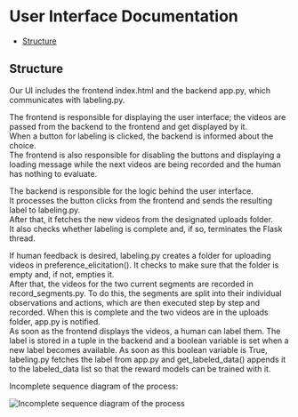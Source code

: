 # User Interface Documentation

- [Structure](#structure)

## Structure

Our UI includes the frontend index.html and the backend app.py, which communicates with labeling.py. <br>

The frontend is responsible for displaying the user interface; the videos are passed from the backend to the frontend and get displayed by it. <br>
When a button for labeling is clicked, the backend is informed about the choice. <br>
The frontend is also responsible for disabling the buttons and displaying a loading message while the next videos are being recorded and the human has nothing to evaluate.

The backend is responsible for the logic behind the user interface. <br>
It processes the button clicks from the frontend and sends the resulting label to labeling.py. <br>
After that, it fetches the new videos from the designated uploads folder. <br>
It also checks whether labeling is complete and, if so, terminates the Flask thread.

If human feedback is desired, labeling.py creates a folder for uploading videos in preference_elicitation(). It checks to make sure that the folder is empty and, if not, empties it. <br>
After that, the videos for the two current segments are recorded in record_segments.py. To do this, the segments are split into their individual observations and actions, which are then executed step by step and recorded. When this is complete and the two videos are in the uploads folder, app.py is notified. <br>
As soon as the frontend displays the videos, a human can label them. The label is stored in a tuple in the backend and a boolean variable is set when a new label becomes available. As soon as this boolean variable is True, labeling.py fetches the label from app.py and get_labeled_data() appends it to the labeled_data list so that the reward models can be trained with it.

Incomplete sequence diagram of the process:

![Incomplete sequence diagram of the process](rlhf/readme_images/SequenzUI.png)
